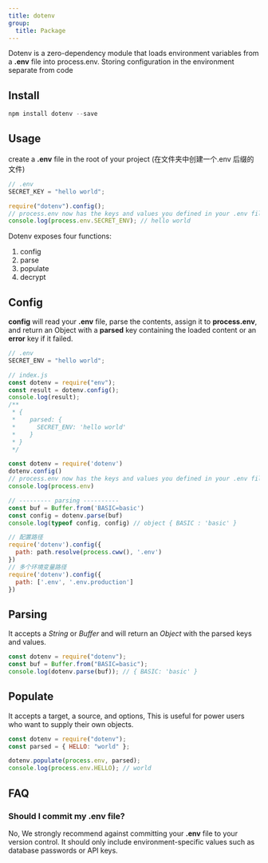 ```yaml
---
title: dotenv
group:
  title: Package
---
```


Dotenv is a zero-dependency module that loads environment variables from a **.env** file
into process.env. Storing configuration in the environment separate from code

## Install

```js
npm install dotenv --save
```

## Usage

create a **.env** file in the root of your project (在文件夹中创建一个.env 后缀的文件)

```js
// .env
SECRET_KEY = "hello world";

require("dotenv").config();
// process.env now has the keys and values you defined in your .env file
console.log(process.env.SECRET_ENV); // hello world
```

Dotenv exposes four functions:

1. config
2. parse
3. populate
4. decrypt

## Config

**config** will read your **.env** file, parse the contents, assign it to **process.env**, and return an
Object with a **parsed** key containing the loaded content or an **error** key if it failed.

```js
// .env
SECRET_ENV = "hello world";

// index.js
const dotenv = require("env");
const result = dotenv.config();
console.log(result);
/**
 * {
 *    parsed: {
 *      SECRET_ENV: 'hello world'
 *    }
 * }
 */

const dotenv = require('dotenv')
dotenv.config()
// process.env now has the keys and values you defined in your .env file.
console.log(process.env)

// --------- parsing ----------
const buf = Buffer.from('BASIC=basic')
const config = dotenv.parse(buf)
console.log(typeof config, config) // object { BASIC : 'basic' }

// 配置路径
require('dotenv').config({
  path: path.resolve(process.cww(), '.env')
})
// 多个环境变量路径
require('dotenv').config({
  path: ['.env', '.env.production']
})
```

## Parsing

It accepts a _String_ or _Buffer_ and will return an _Object_ with the parsed keys and values.

```js
const dotenv = require("dotenv");
const buf = Buffer.from("BASIC=basic");
console.log(dotenv.parse(buf)); // { BASIC: 'basic' }
```

## Populate

It accepts a target, a source, and options, This is useful for power users who want to supply their
own objects.

```js
const dotenv = require("dotenv");
const parsed = { HELLO: "world" };

dotenv.populate(process.env, parsed);
console.log(process.env.HELLO); // world
```

## FAQ

### Should I commit my **.env** file?

No, We strongly recommend against committing your **.env** file to your version control. It should
only include environment-specific values such as database passwords or API keys.
